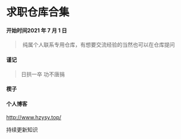 # 求职仓库合集



#### 开始时间2021 年 7 月 1 日

> ​	纯属个人联系专用仓库，有想要交流经验的当然也可以在仓库提问





#### 谨记

> 日拱一卒 功不唐捐
>



#### 楔子

> 



#### 个人博客

http://www.hzysy.top/

持续更新知识